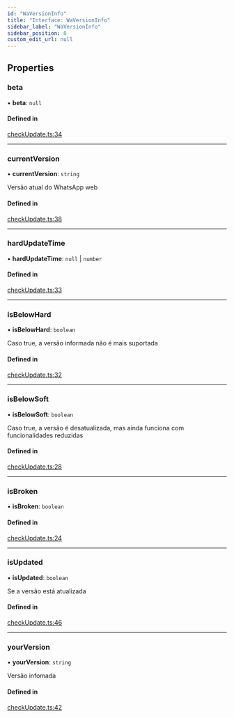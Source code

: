 ```yaml
---
id: "WaVersionInfo"
title: "Interface: WaVersionInfo"
sidebar_label: "WaVersionInfo"
sidebar_position: 0
custom_edit_url: null
---
```


## Properties

### beta

• **beta**: ``null``

#### Defined in

[checkUpdate.ts:34](https://github.com/wppconnect-team/wa-version/blob/main/src/checkUpdate.ts#L34)

___

### currentVersion

• **currentVersion**: `string`

Versão atual do WhatsApp web

#### Defined in

[checkUpdate.ts:38](https://github.com/wppconnect-team/wa-version/blob/main/src/checkUpdate.ts#L38)

___

### hardUpdateTime

• **hardUpdateTime**: ``null`` \| `number`

#### Defined in

[checkUpdate.ts:33](https://github.com/wppconnect-team/wa-version/blob/main/src/checkUpdate.ts#L33)

___

### isBelowHard

• **isBelowHard**: `boolean`

Caso true, a versão informada não é mais suportada

#### Defined in

[checkUpdate.ts:32](https://github.com/wppconnect-team/wa-version/blob/main/src/checkUpdate.ts#L32)

___

### isBelowSoft

• **isBelowSoft**: `boolean`

Caso true, a versão é desatualizada, mas ainda funciona com funcionalidades reduzidas

#### Defined in

[checkUpdate.ts:28](https://github.com/wppconnect-team/wa-version/blob/main/src/checkUpdate.ts#L28)

___

### isBroken

• **isBroken**: `boolean`

#### Defined in

[checkUpdate.ts:24](https://github.com/wppconnect-team/wa-version/blob/main/src/checkUpdate.ts#L24)

___

### isUpdated

• **isUpdated**: `boolean`

Se a versão está atualizada

#### Defined in

[checkUpdate.ts:46](https://github.com/wppconnect-team/wa-version/blob/main/src/checkUpdate.ts#L46)

___

### yourVersion

• **yourVersion**: `string`

Versão infomada

#### Defined in

[checkUpdate.ts:42](https://github.com/wppconnect-team/wa-version/blob/main/src/checkUpdate.ts#L42)
